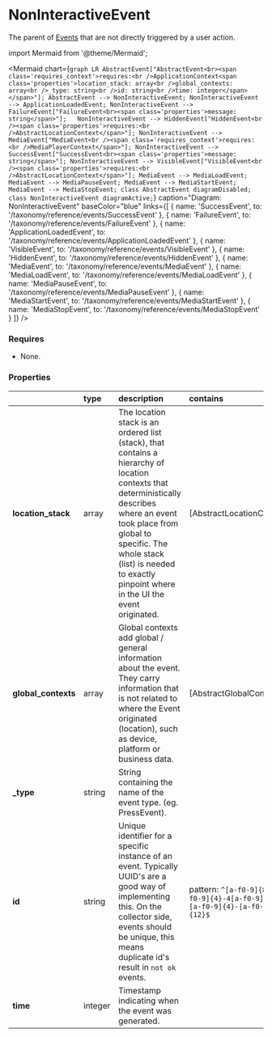 # NonInteractiveEvent

The parent of [Events](/taxonomy/events) that are not directly triggered by a user action.

import Mermaid from '@theme/Mermaid';

<Mermaid chart={`
	graph LR
        AbstractEvent["AbstractEvent<br><span class='requires_context'>requires:<br />ApplicationContext<span class='properties'>location_stack: array<br />global_contexts: array<br />_type: string<br />id: string<br />time: integer</span></span>"];
        AbstractEvent --> NonInteractiveEvent;
        NonInteractiveEvent --> ApplicationLoadedEvent;
        NonInteractiveEvent --> FailureEvent["FailureEvent<br><span class='properties'>message: string</span>"];  
        NonInteractiveEvent --> HiddenEvent["HiddenEvent<br /><span class='properties'>requires:<br />AbstractLocationContext</span>"];
        NonInteractiveEvent --> MediaEvent["MediaEvent<br /><span class='requires_context'>requires:<br />MediaPlayerContext</span>"];
        NonInteractiveEvent --> SuccessEvent["SuccessEvent<br><span class='properties'>message: string</span>"];
        NonInteractiveEvent --> VisibleEvent["VisibleEvent<br /><span class='properties'>requires:<br />AbstractLocationContext</span>"];
        MediaEvent --> MediaLoadEvent;
        MediaEvent --> MediaPauseEvent;
        MediaEvent --> MediaStartEvent;
        MediaEvent --> MediaStopEvent;
    class AbstractEvent diagramDisabled;
    class NonInteractiveEvent diagramActive;
`} 
  caption="Diagram: NonInteractiveEvent" 
  baseColor="blue" 
  links={[
    { name: 'SuccessEvent', to: '/taxonomy/reference/events/SuccessEvent' },
    { name: 'FailureEvent', to: '/taxonomy/reference/events/FailureEvent' },
    { name: 'ApplicationLoadedEvent', to: '/taxonomy/reference/events/ApplicationLoadedEvent' },
    { name: 'VisibleEvent', to: '/taxonomy/reference/events/VisibleEvent' },
    { name: 'HiddenEvent', to: '/taxonomy/reference/events/HiddenEvent' },
    { name: 'MediaEvent', to: '/taxonomy/reference/events/MediaEvent' },
    { name: 'MediaLoadEvent', to: '/taxonomy/reference/events/MediaLoadEvent' },
    { name: 'MediaPauseEvent', to: '/taxonomy/reference/events/MediaPauseEvent' },
    { name: 'MediaStartEvent', to: '/taxonomy/reference/events/MediaStartEvent' },
    { name: 'MediaStopEvent', to: '/taxonomy/reference/events/MediaStopEvent' }
  ]}
/>

### Requires
- None.

### Properties
|                | type        | description    | contains
| :--            | :--         | :--           | :--           
| **location_stack**    | array      | The location stack is an ordered list (stack), that contains a hierarchy of location contexts that deterministically describes where an event took place from global to specific. The whole stack (list) is needed to exactly pinpoint where in the UI the event originated.   | [AbstractLocationContext]
| **global_contexts**    | array      | Global contexts add global / general information about the event. They carry information that is not related to where the Event originated (location), such as device, platform or business data.   | [AbstractGlobalContext]
| **_type**      | string      | String containing the name of the event type. (eg. PressEvent).    |   
| **id**      | string      | Unique identifier for a specific instance of an event. Typically UUID's are a good way of implementing this. On the collector side, events should be unique, this means duplicate id's result in `not ok` events.    | pattern: `^[a-f0-9]{8}-[a-f0-9]{4}-4[a-f0-9]{3}-[a-f0-9]{4}-[a-f0-9]{12}$`    | 
| **time**      | integer      | Timestamp indicating when the event was generated.    |  